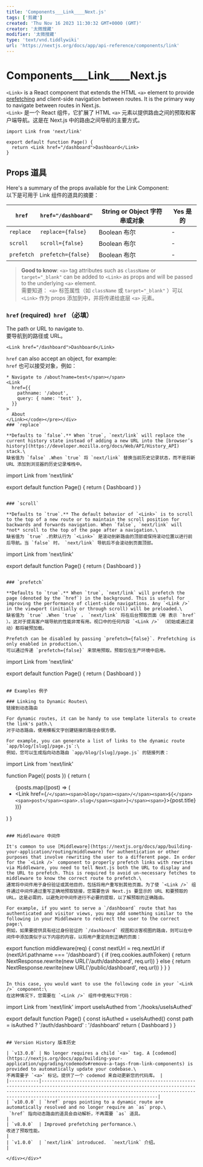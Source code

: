 ```yaml
---
title: 'Components___Link____Next.js'
tags: ['剪藏']
created: 'Thu Nov 16 2023 11:30:32 GMT+0000 (GMT)'
creator: '太微搜藏'
modifier: '太微搜藏'
type: 'text/vnd.tiddlywiki'
url: 'https://nextjs.org/docs/app/api-reference/components/link'
---
```


# Components___Link____Next.js

`<Link>` is a React component that extends the HTML `<a>` element to provide [prefetching](https://nextjs.org/docs/app/building-your-application/routing/linking-and-navigating#1-prefetching) and client-side navigation between routes. It is the primary way to navigate between routes in Next.js.\
 `<Link>` 是一个 React 组件，它扩展了 HTML `<a>` 元素以提供路由之间的预取和客户端导航。这是在 Next.js 中的路由之间导航的主要方式。

```
import Link from 'next/link'
 
export default function Page() {
  return <Link href="/dashboard">Dashboard</Link>
}
```

## Props 道具

Here's a summary of the props available for the Link Component:\
以下是可用于 Link 组件的道具的摘要：

| `href`     | `href="/dashboard"` | String or Object 字符串或对象 | Yes 是的 |
|------------|---------------------|-------------------------|--------|
| `replace`  | `replace={false}`   | Boolean 布尔              | -      |
| `scroll`   | `scroll={false}`    | Boolean 布尔              | -      |
| `prefetch` | `prefetch={false}`  | Boolean 布尔              | -      |

> **Good to know**: `<a>` tag attributes such as `className` or `target="_blank"` can be added to `<Link>` as props and will be passed to the underlying `<a>` element.\
> 需要知道： `<a>` 标签属性（如 `className` 或 `target="_blank"` ）可以 `<Link>` 作为 props 添加到中，并将传递给底层 `<a>` 元素。

### `href` (required)  `href` （必填）

The path or URL to navigate to.\
要导航到的路径或 URL。

```
<Link href="/dashboard">Dashboard</Link>
```

`href` can also accept an object, for example:\
 `href` 也可以接受对象，例如：

```
* Navigate to /about?name=test</span></span>
<Link
  href={{
    pathname: '/about',
    query: { name: 'test' },
  }}
>
  About
</Link></code></pre></div>
### `replace`

**Defaults to `false`.** When `true`, `next/link` will replace the current history state instead of adding a new URL into the [browser’s history](https://developer.mozilla.org/docs/Web/API/History_API) stack.\
缺省值为 `false` .When `true` 将 `next/link` 替换当前历史记录状态，而不是将新 URL 添加到浏览器的历史记录堆栈中。

```
import Link from 'next/link'
 
export default function Page() {
  return (
    <Link href="/dashboard" replace>
      Dashboard
    </Link>
  )
}
```

### `scroll`

**Defaults to `true`.** The default behavior of `<Link>` is to scroll to the top of a new route or to maintain the scroll position for backwards and forwards navigation. When `false`, `next/link` will *not* scroll to the top of the page after a navigation.\
缺省值为 `true` .的默认行为 `<Link>` 是滚动到新路由的顶部或保持滚动位置以进行前后导航。当 `false` 时， `next/link` 导航后不会滚动到页面顶部。

```
import Link from 'next/link'
 
export default function Page() {
  return (
    <Link href="/dashboard" scroll={false}>
      Dashboard
    </Link>
  )
}
```

### `prefetch`

**Defaults to `true`.** When `true`, `next/link` will prefetch the page (denoted by the `href`) in the background. This is useful for improving the performance of client-side navigations. Any `<Link />` in the viewport (initially or through scroll) will be preloaded.\
缺省值为 `true` .When `true` ， `next/link` 将在后台预取页面（用 表示 `href` ）。这对于提高客户端导航的性能非常有用。视口中的任何内容 `<Link />` （初始或通过滚动）都将被预加载。

Prefetch can be disabled by passing `prefetch={false}`. Prefetching is only enabled in production.\
可以通过传递 `prefetch={false}` 来禁用预取。预取仅在生产环境中启用。

```
import Link from 'next/link'
 
export default function Page() {
  return (
    <Link href="/dashboard" prefetch={false}>
      Dashboard
    </Link>
  )
}
```

## Examples 例子

### Linking to Dynamic Routes\
链接到动态路由

For dynamic routes, it can be handy to use template literals to create the link's path.\
对于动态路由，使用模板文字创建链接的路径会很方便。

For example, you can generate a list of links to the dynamic route `app/blog/[slug]/page.js`:\
例如，您可以生成指向动态路由 `app/blog/[slug]/page.js` 的链接列表：

```
import Link from 'next/link'
 
function Page({ posts }) {
  return (
    <ul>
      {posts.map((post) => (
        <li key={post.id}>
          <Link href={`/</span><span>blog</span><span>/</span><span>${</span><span>post</span><span>.slug</span><span>}</span><span>`}>{post.title}</Link>
        </li>
      ))}
    </ul>
  )
}
```

### Middleware 中间件

It's common to use [Middleware](https://nextjs.org/docs/app/building-your-application/routing/middleware) for authentication or other purposes that involve rewriting the user to a different page. In order for the `<Link />` component to properly prefetch links with rewrites via Middleware, you need to tell Next.js both the URL to display and the URL to prefetch. This is required to avoid un-necessary fetches to middleware to know the correct route to prefetch.\
通常将中间件用于身份验证或其他目的，包括将用户重写到其他页面。为了使 `<Link />` 组件通过中间件通过重写正确地预取链接，您需要告诉 Next.js 要显示的 URL 和要预取的 URL。这是必需的，以避免对中间件进行不必要的提取，以了解预取的正确路由。

For example, if you want to serve a `/dashboard` route that has authenticated and visitor views, you may add something similar to the following in your Middleware to redirect the user to the correct page:\
例如，如果要提供具有经过身份验证的 `/dashboard` 视图和访客视图的路由，则可以在中间件中添加类似于以下内容的内容，以将用户重定向到正确的页面：

```
export function middleware(req) {
  const nextUrl = req.nextUrl
  if (nextUrl.pathname === '/dashboard') {
    if (req.cookies.authToken) {
      return NextResponse.rewrite(new URL('/auth/dashboard', req.url))
    } else {
      return NextResponse.rewrite(new URL('/public/dashboard', req.url))
    }
  }
}
```

In this case, you would want to use the following code in your `<Link />` component:\
在这种情况下，您需要在 `<Link />` 组件中使用以下代码：

```
import Link from 'next/link'
import useIsAuthed from './hooks/useIsAuthed'
 
export default function Page() {
  const isAuthed = useIsAuthed()
  const path = isAuthed ? '/auth/dashboard' : '/dashboard'
  return (
    <Link as="/dashboard" href={path}>
      Dashboard
    </Link>
  )
}
```

## Version History 版本历史

| `v13.0.0` | No longer requires a child `<a>` tag. A [codemod](https://nextjs.org/docs/app/building-your-application/upgrading/codemods#remove-a-tags-from-link-components) is provided to automatically update your codebase.\
不再需要子 `<a>` 标记。提供了一个 codemod 来自动更新您的代码库。 |
|-----------|-------------------------------------------------------------------------------------------------------------------------------------------------------------------------------------------------------------------------------------------------------------|
| `v10.0.0` | `href` props pointing to a dynamic route are automatically resolved and no longer require an `as` prop.\
 `href` 指向动态路由的道具会自动解析，不再需要 `as` 道具。                                                                                                               |
| `v8.0.0`  | Improved prefetching performance.\
改进了预取性能。                                                                                                                                                                                                                 |
| `v1.0.0`  | `next/link` introduced.  `next/link` 介绍。                                                                                                                                                                                                                    |

</div></div>*
```
